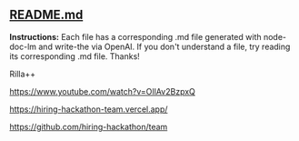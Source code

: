 ## [README.md](README.md)

**Instructions:** Each file has a corresponding .md file generated with node-doc-lm and write-the via OpenAI. If you don't understand a file, try reading its corresponding .md file. Thanks!

Rilla++

https://www.youtube.com/watch?v=OIlAv2BzpxQ

https://hiring-hackathon-team.vercel.app/

https://github.com/hiring-hackathon/team
